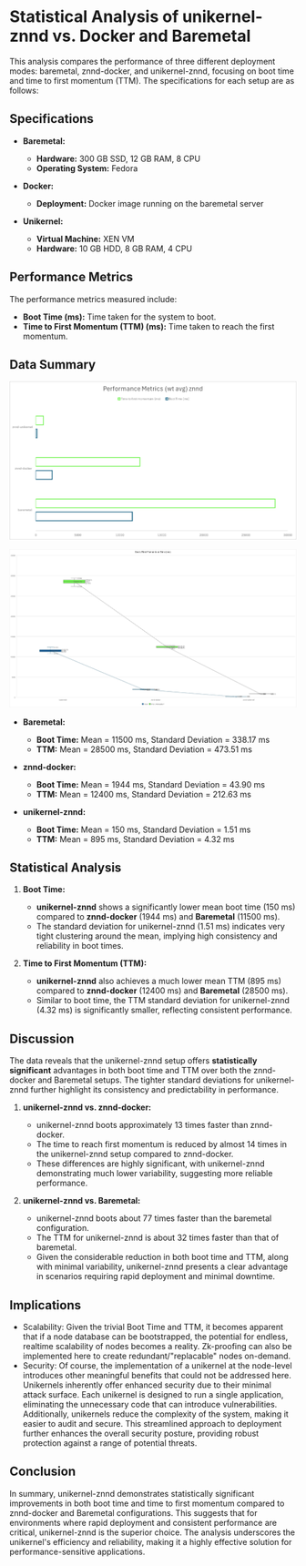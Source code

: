# Statistical Analysis of unikernel-znnd vs. Docker and Baremetal

This analysis compares the performance of three different deployment modes: baremetal, znnd-docker, and unikernel-znnd, focusing on boot time and time to first momentum (TTM). The specifications for each setup are as follows:

## Specifications

- **Baremetal:**
  - **Hardware:** 300 GB SSD, 12 GB RAM, 8 CPU
  - **Operating System:** Fedora
  
- **Docker:**
  - **Deployment:** Docker image running on the baremetal server
  
- **Unikernel:**
  - **Virtual Machine:** XEN VM
  - **Hardware:** 10 GB HDD, 8 GB RAM, 4 CPU

## Performance Metrics

The performance metrics measured include:
- **Boot Time (ms):** Time taken for the system to boot.
- **Time to First Momentum (TTM) (ms):** Time taken to reach the first momentum.

## Data Summary

![average](../img/AVG.png)

![full](../img/BFTM.png)

- **Baremetal:**
  - **Boot Time:** Mean = 11500 ms, Standard Deviation = 338.17 ms
  - **TTM:** Mean = 28500 ms, Standard Deviation = 473.51 ms

- **znnd-docker:**
  - **Boot Time:** Mean = 1944 ms, Standard Deviation = 43.90 ms
  - **TTM:** Mean = 12400 ms, Standard Deviation = 212.63 ms

- **unikernel-znnd:**
  - **Boot Time:** Mean = 150 ms, Standard Deviation = 1.51 ms
  - **TTM:** Mean = 895 ms, Standard Deviation = 4.32 ms

## Statistical Analysis

1. **Boot Time:**
   - **unikernel-znnd** shows a significantly lower mean boot time (150 ms) compared to **znnd-docker** (1944 ms) and **Baremetal** (11500 ms).
   - The standard deviation for unikernel-znnd (1.51 ms) indicates very tight clustering around the mean, implying high consistency and reliability in boot times.

2. **Time to First Momentum (TTM):**
   - **unikernel-znnd** also achieves a much lower mean TTM (895 ms) compared to **znnd-docker** (12400 ms) and **Baremetal** (28500 ms).
   - Similar to boot time, the TTM standard deviation for unikernel-znnd (4.32 ms) is significantly smaller, reflecting consistent performance.

## Discussion

The data reveals that the unikernel-znnd setup offers **statistically significant** advantages in both boot time and TTM over both the znnd-docker and Baremetal setups. The tighter standard deviations for unikernel-znnd further highlight its consistency and predictability in performance.

1. **unikernel-znnd vs. znnd-docker:**
   - unikernel-znnd boots approximately 13 times faster than znnd-docker.
   - The time to reach first momentum is reduced by almost 14 times in the unikernel-znnd setup compared to znnd-docker.
   - These differences are highly significant, with unikernel-znnd demonstrating much lower variability, suggesting more reliable performance.

2. **unikernel-znnd vs. Baremetal:**
   - unikernel-znnd boots about 77 times faster than the baremetal configuration.
   - The TTM for unikernel-znnd is about 32 times faster than that of baremetal.
   - Given the considerable reduction in both boot time and TTM, along with minimal variability, unikernel-znnd presents a clear advantage in scenarios requiring rapid deployment and minimal downtime.

## Implications 

- Scalability: Given the trivial Boot Time and TTM, it becomes apparent  that if a node database can be bootstrapped, the potential for endless, realtime scalability of nodes becomes a reality. Zk-proofing can also be implemented here to create redundant/"replacable" nodes on-demand.
- Security: Of course, the implementation of a unikernel at the node-level introduces other meaningful benefits that could not be addressed here. Unikernels inherently offer enhanced security due to their minimal attack surface. Each unikernel is designed to run a single application, eliminating the unnecessary code that can introduce vulnerabilities. Additionally, unikernels reduce the complexity of the system, making it easier to audit and secure. This streamlined approach to deployment further enhances the overall security posture, providing robust protection against a range of potential threats.

## Conclusion

In summary, unikernel-znnd demonstrates statistically significant improvements in both boot time and time to first momentum compared to znnd-docker and Baremetal configurations. This suggests that for environments where rapid deployment and consistent performance are critical, unikernel-znnd is the superior choice. The analysis underscores the unikernel's efficiency and reliability, making it a highly effective solution for performance-sensitive applications.
